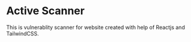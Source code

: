 # Active Scanner

This is vulnerablity scanner for website created with help of Reactjs and TailwindCSS.